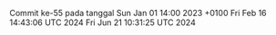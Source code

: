 Commit ke-55 pada tanggal Sun Jan 01 14:00 2023 +0100
Fri Feb 16 14:43:06 UTC 2024
Fri Jun 21 10:31:25 UTC 2024
